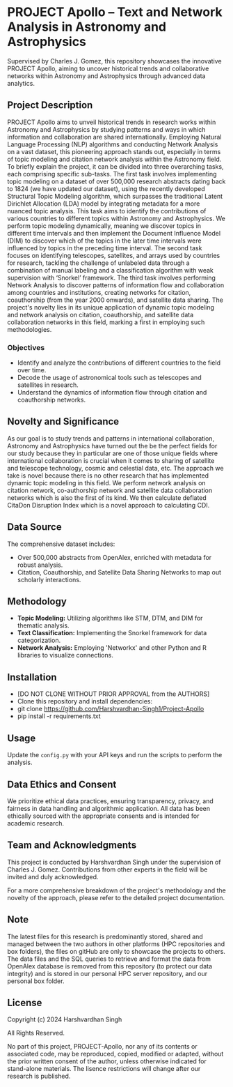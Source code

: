 # PROJECT Apollo – Text and Network Analysis in Astronomy and Astrophysics

Supervised by Charles J. Gomez, this repository showcases the innovative PROJECT Apollo, aiming to uncover historical trends and collaborative networks within Astronomy and Astrophysics through advanced data analytics.

## Project Description
PROJECT Apollo aims to unveil historical trends in research works within Astronomy and Astrophysics by studying patterns and ways in which information and collaboration are shared 
internationally. Employing Natural Language Processing (NLP) algorithms and conducting Network Analysis on a vast dataset, this pioneering approach stands out, especially in terms of 
topic modeling and citation network analysis within the Astronomy field. To briefly explain the project, it can be divided into three overarching tasks, each comprising specific sub-tasks. The first task involves implementing topic modeling on a dataset of over 500,000 research abstracts dating back to 1824 (we have updated our dataset), using the recently developed Structural Topic Modeling algorithm, which surpasses the traditional Latent Dirichlet Allocation (LDA) model by integrating metadata for a more nuanced topic analysis. This task aims to identify the contributions of various countries to different topics within Astronomy and Astrophysics. We perform topic modeling dynamically, meaning we discover topics in different time intervals and then implement the Document Influence Model (DIM) to discover which of the topics in the later time intervals were influenced by topics in the preceding time interval. The second task focuses on identifying telescopes, satellites, and arrays used by countries for research, tackling the challenge of unlabeled data through a combination of manual labeling and a classification algorithm with weak supervision with ‘Snorkel’ framework. The third task involves performing Network Analysis to discover patterns of information flow and collaboration among countries and institutions, creating networks for citation, coauthorship (from the year 2000 onwards), and satellite data sharing. The project's novelty lies in its unique application of dynamic topic modeling and network analysis on citation, coauthorship, and satellite data collaboration networks in this field, marking a first in employing such methodologies.  

### Objectives
- Identify and analyze the contributions of different countries to the field over time.
- Decode the usage of astronomical tools such as telescopes and satellites in research.
- Understand the dynamics of information flow through citation and coauthorship networks.

## Novelty and Significance
As our goal is to study trends and patterns in international collaboration, Astronomy and Astrophysics have turned out the be the perfect fields for our study because they in particular are one of those unique fields where international collaboration is crucial when it comes to sharing of satellite and telescope technology, cosmic and celestial data, etc. The approach we take is novel because there is no other research that has implemented dynamic topic modeling in this field. We perform network analysis on citation network, co-authorship network and satellite data collaboration networks which is also the first of its kind. We then calculate deflated CitaDon Disruption Index which is a novel approach to calculating CDI.

## Data Source
The comprehensive dataset includes:
- Over 500,000 abstracts from OpenAlex, enriched with metadata for robust analysis.
- Citation, Coauthorship, and Satellite Data Sharing Networks to map out scholarly interactions.

## Methodology
- **Topic Modeling:** Utilizing algorithms like STM, DTM, and DIM for thematic analysis.
- **Text Classification:** Implementing the Snorkel framework for data categorization.
- **Network Analysis:** Employing 'Networkx' and other Python and R libraries to visualize connections.

## Installation
- [DO NOT CLONE WITHOUT PRIOR APPROVAL from the AUTHORS]
- Clone this repository and install dependencies:
- git clone https://github.com/Harshvardhan-Singh1/Project-Apollo
- pip install -r requirements.txt

## Usage
Update the `config.py` with your API keys and run the scripts to perform the analysis.

## Data Ethics and Consent
We prioritize ethical data practices, ensuring transparency, privacy, and fairness in data handling and algorithmic application. All data has been ethically sourced with the appropriate consents and is intended for academic research.

## Team and Acknowledgments
This project is conducted by Harshvardhan Singh under the supervision of Charles J. Gomez. Contributions from other experts in the field will be invited and duly acknowledged.

For a more comprehensive breakdown of the project's methodology and the novelty of the approach, please refer to the detailed project documentation.

## Note
The latest files for this research is predominantly stored, shared and managed between the two authors in other platforms (HPC repositories and box folders), the files on gitHub are only to showcase the projects to others. The data files and the SQL queries to retrieve and format the data from OpenAlex database is removed from this repository (to protect our data integrity) and is stored in our personal HPC server repository, and our personal box folder. 

## License

Copyright (c) 2024 Harshvardhan Singh

All Rights Reserved.

No part of this project, PROJECT-Apollo, nor any of its contents or associated code, may be reproduced, copied, modified or adapted, without the prior written consent of the author, unless otherwise indicated for stand-alone materials. The lisence restrictions will change after our research is published.
